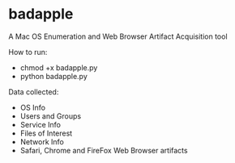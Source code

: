 # badapple
A Mac OS Enumeration and Web Browser Artifact Acquisition tool

How to run:
- chmod +x badapple.py
- python badapple.py

Data collected:
- OS Info
- Users and Groups
- Service Info
- Files of Interest
- Network Info
- Safari, Chrome and FireFox Web Browser artifacts

